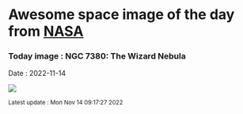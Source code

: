 
# Awesome space image of the day from [NASA](https://api.nasa.gov/)

### Today image : NGC 7380: The Wizard Nebula
Date : 2022-11-14

![](https://apod.nasa.gov/apod/image/2211/Wizard_Popa_960.jpg)

<small>Latest update : Mon Nov 14 09:17:27 2022</small>
        